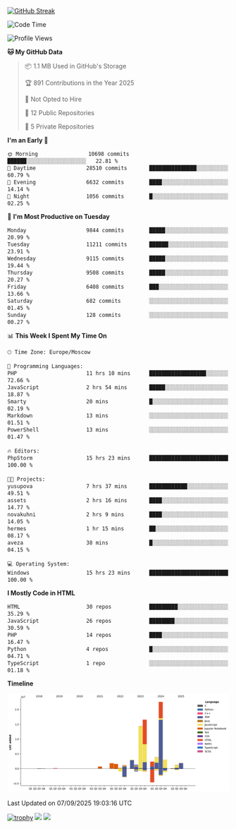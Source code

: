 [![GitHub Streak](https://github-readme-streak-stats.herokuapp.com/?user=yogik10)](https://git.io/streak-stats)
<!--START_SECTION:waka-->
![Code Time](http://img.shields.io/badge/Code%20Time-1%2C629%20hrs%2038%20mins-blue)

![Profile Views](http://img.shields.io/badge/Profile%20Views-0-blue)

**🐱 My GitHub Data** 

> 📦 1.1 MB Used in GitHub's Storage 
 > 
> 🏆 891 Contributions in the Year 2025
 > 
> 🚫 Not Opted to Hire
 > 
> 📜 12 Public Repositories 
 > 
> 🔑 5 Private Repositories 
 > 
**I'm an Early 🐤** 

```text
🌞 Morning                10698 commits       ██████░░░░░░░░░░░░░░░░░░░   22.81 % 
🌆 Daytime                28510 commits       ███████████████░░░░░░░░░░   60.79 % 
🌃 Evening                6632 commits        ████░░░░░░░░░░░░░░░░░░░░░   14.14 % 
🌙 Night                  1056 commits        █░░░░░░░░░░░░░░░░░░░░░░░░   02.25 % 
```
📅 **I'm Most Productive on Tuesday** 

```text
Monday                   9844 commits        █████░░░░░░░░░░░░░░░░░░░░   20.99 % 
Tuesday                  11211 commits       ██████░░░░░░░░░░░░░░░░░░░   23.91 % 
Wednesday                9115 commits        █████░░░░░░░░░░░░░░░░░░░░   19.44 % 
Thursday                 9508 commits        █████░░░░░░░░░░░░░░░░░░░░   20.27 % 
Friday                   6408 commits        ███░░░░░░░░░░░░░░░░░░░░░░   13.66 % 
Saturday                 682 commits         ░░░░░░░░░░░░░░░░░░░░░░░░░   01.45 % 
Sunday                   128 commits         ░░░░░░░░░░░░░░░░░░░░░░░░░   00.27 % 
```


📊 **This Week I Spent My Time On** 

```text
🕑︎ Time Zone: Europe/Moscow

💬 Programming Languages: 
PHP                      11 hrs 10 mins      ██████████████████░░░░░░░   72.66 % 
JavaScript               2 hrs 54 mins       █████░░░░░░░░░░░░░░░░░░░░   18.87 % 
Smarty                   20 mins             █░░░░░░░░░░░░░░░░░░░░░░░░   02.19 % 
Markdown                 13 mins             ░░░░░░░░░░░░░░░░░░░░░░░░░   01.51 % 
PowerShell               13 mins             ░░░░░░░░░░░░░░░░░░░░░░░░░   01.47 % 

🔥 Editors: 
PhpStorm                 15 hrs 23 mins      █████████████████████████   100.00 % 

🐱‍💻 Projects: 
yusupova                 7 hrs 37 mins       ████████████░░░░░░░░░░░░░   49.51 % 
assets                   2 hrs 16 mins       ████░░░░░░░░░░░░░░░░░░░░░   14.77 % 
novakuhni                2 hrs 9 mins        ████░░░░░░░░░░░░░░░░░░░░░   14.05 % 
hermes                   1 hr 15 mins        ██░░░░░░░░░░░░░░░░░░░░░░░   08.17 % 
aveza                    38 mins             █░░░░░░░░░░░░░░░░░░░░░░░░   04.15 % 

💻 Operating System: 
Windows                  15 hrs 23 mins      █████████████████████████   100.00 % 
```

**I Mostly Code in HTML** 

```text
HTML                     30 repos            █████████░░░░░░░░░░░░░░░░   35.29 % 
JavaScript               26 repos            ████████░░░░░░░░░░░░░░░░░   30.59 % 
PHP                      14 repos            ████░░░░░░░░░░░░░░░░░░░░░   16.47 % 
Python                   4 repos             █░░░░░░░░░░░░░░░░░░░░░░░░   04.71 % 
TypeScript               1 repo              ░░░░░░░░░░░░░░░░░░░░░░░░░   01.18 % 
```



**Timeline**

![Lines of Code chart](https://raw.githubusercontent.com/Yogik10/Yogik10/main/assets/bar_graph.png)


 Last Updated on 07/09/2025 19:03:16 UTC
<!--END_SECTION:waka-->
[![trophy](https://github-profile-trophy.vercel.app/?username=yogik10)](https://github.com/ryo-ma/github-profile-trophy)
![](https://github-profile-summary-cards.vercel.app/api/cards/profile-details?username=yogik10&theme=solarized_dark)
![](https://github-profile-summary-cards.vercel.app/api/cards/most-commit-language?username=yogik10&theme=solarized_dark)



